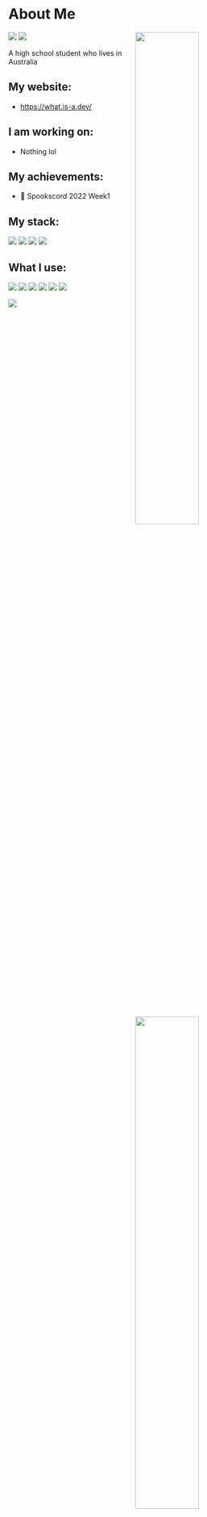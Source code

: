 # About Me

<a href="https://github.com/What-Question-Mark"><img width="50%" align="right" src="https://github-readme-stats.vercel.app/api?username=What-Question-Mark&include_all_commits=true&show_icons=true&include_all_commits=true&theme=monokai&hide_border=True"></a>
<a href="https://github.com/What-Question-Mark"><img width="50%" align="right" src="https://github-readme-stats.vercel.app/api/top-langs/?username=What-Question-Mark&include_all_commits=true&show_icons=true&include_all_commits=true&theme=monokai&hide_border=True&layout=compact"></a>

<img src="https://img.shields.io/github/followers/what-question-mark?color=007ec6&label=Followers&style=for-the-badge"> <img src="https://img.shields.io/badge/PRO-8957E5?logo=star&logoColor=8b949e&style=for-the-badge">

A high school student who lives in Australia

## My website:

- https://what.is-a.dev/

## I am working on:

- Nothing lol

## My achievements:

- 🥈 Spookscord 2022 Week1

## My stack:

<a href="https://en.wikipedia.org/wiki/HTML"><img src="https://img.shields.io/badge/HTML-E34F26?logo=html5&logoColor=fff&style=for-the-badge"></a>
<a href="https://en.wikipedia.org/wiki/CSS"><img src="https://img.shields.io/badge/CSS-264DE4?logo=css3&logoColor=fff&style=for-the-badge"></a>
<a href="https://en.wikipedia.org/wiki/JavaScript"><img src="https://img.shields.io/badge/JAVASCRIPT-F6DF1E?logo=javascript&logoColor=000&style=for-the-badge"></a>
<a href="https://en.wikipedia.org/wiki/Python_(programming_language"><img src="https://img.shields.io/badge/PYTHON-4B8BBE?logo=PYTHON&logoColor=fff&style=for-the-badge"></a>

## What I use:

<a href="https://en.wikipedia.org/wiki/Discord"><img src="https://img.shields.io/badge/Discord%20API-5865F2?style=for-the-badge&logo=discord&logoColor=fff"></a>
<a href="https://en.wikipedia.org/wiki/MongoDB"><img src="https://img.shields.io/badge/MongoDB-4DB33D?style=for-the-badge&logo=mongodb&logoColor=fff"></a>
<a href="https://en.wikipedia.org/wiki/Python_Package_Index"><img src="https://img.shields.io/badge/PyPI-4B8BBE?style=for-the-badge&logo=pypi&logoColor=fff"></a>
<a href="https://en.wikipedia.org/wiki/Npm_(software)"><img src="https://img.shields.io/badge/NPM-CC3534?style=for-the-badge&logo=npm&logoColor=fff"/></a>
<a href="https://en.m.wikipedia.org/wiki/Windows_10"><img src="https://img.shields.io/badge/Windows%2010-00ADEF?style=for-the-badge&logo=windows&logoColor=fff"></a>
<a href="https://en.m.wikipedia.org/wiki/Visual_Studio_Code"><img src="https://img.shields.io/badge/VSC-0078D7?style=for-the-badge&logo=visualstudiocode&logoColor=fff"></a>

<img src="https://github.com/what-question-mark/what-question-mark/blob/output/github-contribution-grid-snake.svg"/>
